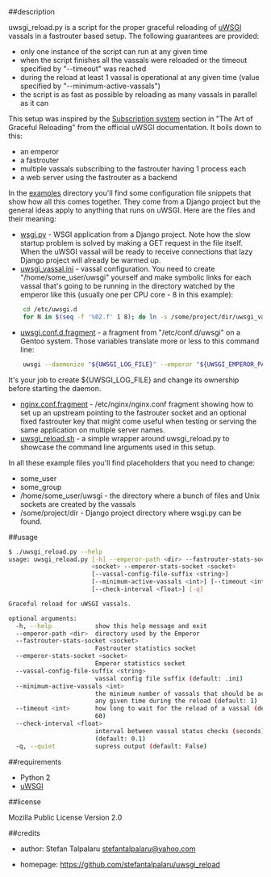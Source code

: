 ##description

uwsgi_reload.py is a script for the proper graceful reloading of [uWSGI][1]
vassals in a fastrouter based setup. The following guarantees are provided:
- only one instance of the script can run at any given time
- when the script finishes all the vassals were reloaded or the timeout
  specified by "--timeout" was reached
- during the reload at least 1 vassal is operational at any given time (value
  specified by "--minimum-active-vassals")
- the script is as fast as possible by reloading as many vassals in parallel as
  it can

This setup was inspired by the [Subscription system][2] section in "The Art of
Graceful Reloading" from the official uWSGI documentation. It boils down to this:
- an emperor
- a fastrouter
- multiple vassals subscribing to the fastrouter having 1 process each
- a web server using the fastrouter as a backend

In the [examples][3] directory you'll find some configuration file snippets
that show how all this comes together. They come from a Django project but the
general ideas apply to anything that runs on uWSGI. Here are the files and
their meaning:
- [wsgi.py][4] - WSGI application from a Django project. Note how the slow
  startup problem is solved by making a GET request in the file itself. When
  the uWSGI vassal will be ready to receive connections that lazy Django project will
  already be warmed up.
- [uwsgi_vassal.ini][5] - vassal configuration. You need to create
  "/home/some_user/uwsgi" yourself and make symbolic links for each vassal
  that's going to be running in the directory watched by the emperor like this
  (usually one per CPU core - 8 in this example):
```sh
    cd /etc/uwsgi.d
    for N in $(seq -f '%02.f' 1 8); do ln -s /some/project/dir/uwsgi_vassal.ini "uwsgi_vassal_${N}.ini"; done
```
- [uwsgi.conf.d.fragment][6] - a fragment from "/etc/conf.d/uwsgi" on a Gentoo system.
  Those variables translate more or less to this command line:
```sh
    uwsgi --daemonize "${UWSGI_LOG_FILE}" --emperor "${UWSGI_EMPEROR_PATH}" ${UWSGI_EXTRA_OPTIONS}
```
  It's your job to create ${UWSGI_LOG_FILE} and change its ownership before starting the daemon.
- [nginx.conf.fragment][7] - /etc/nginx/nginx.conf fragment showing how to set
  up an upstream pointing to the fastrouter socket and an optional fixed
  fastrouter key that might come useful when testing or serving the same
  application on multiple server names.
- [uwsgi_reload.sh][8] - a simple wrapper around uwsgi_reload.py to showcase
  the command line arguments used in this setup.

In all these example files you'll find placeholders that you need to change:
- some_user
- some_group
- /home/some_user/uwsgi - the directory where a bunch of files and Unix sockets are created by the vassals
- /some/project/dir - Django project directory where wsgi.py can be found.

##usage

```sh
$ ./uwsgi_reload.py --help
usage: uwsgi_reload.py [-h] --emperor-path <dir> --fastrouter-stats-socket
                       <socket> --emperor-stats-socket <socket>
                       [--vassal-config-file-suffix <string>]
                       [--minimum-active-vassals <int>] [--timeout <int>]
                       [--check-interval <float>] [-q]

Graceful reload for uWSGI vassals.

optional arguments:
  -h, --help            show this help message and exit
  --emperor-path <dir>  directory used by the Emperor
  --fastrouter-stats-socket <socket>
                        Fastrouter statistics socket
  --emperor-stats-socket <socket>
                        Emperor statistics socket
  --vassal-config-file-suffix <string>
                        vassal config file suffix (default: .ini)
  --minimum-active-vassals <int>
                        the minimum number of vassals that should be active at
                        any given time during the reload (default: 1)
  --timeout <int>       how long to wait for the reload of a vassal (default:
                        60)
  --check-interval <float>
                        interval between vassal status checks (seconds)
                        (default: 0.1)
  -q, --quiet           supress output (default: False)
```

##requirements

- Python 2
- [uWSGI][1]

##license

Mozilla Public License Version 2.0

##credits

- author: Stefan Talpalaru <stefantalpalaru@yahoo.com>

- homepage: https://github.com/stefantalpalaru/uwsgi_reload


[1]: http://projects.unbit.it/uwsgi/
[2]: http://uwsgi-docs.readthedocs.org/en/latest/articles/TheArtOfGracefulReloading.html#subscription-system
[3]: examples
[4]: examples/wsgi.py
[5]: examples/uwsgi_vassal.ini
[6]: examples/uwsgi.conf.d.fragment
[7]: examples/nginx.conf.fragment
[8]: examples/uwsgi_reload.sh

